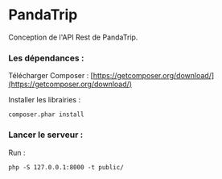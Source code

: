 PandaTrip
=======

Conception de l'API Rest de PandaTrip.

### Les dépendances :

Télécharger Composer :
[https://getcomposer.org/download/](https://getcomposer.org/download/)

Installer les librairies :
```
composer.phar install
```

### Lancer le serveur :

Run :
```
php -S 127.0.0.1:8000 -t public/
```